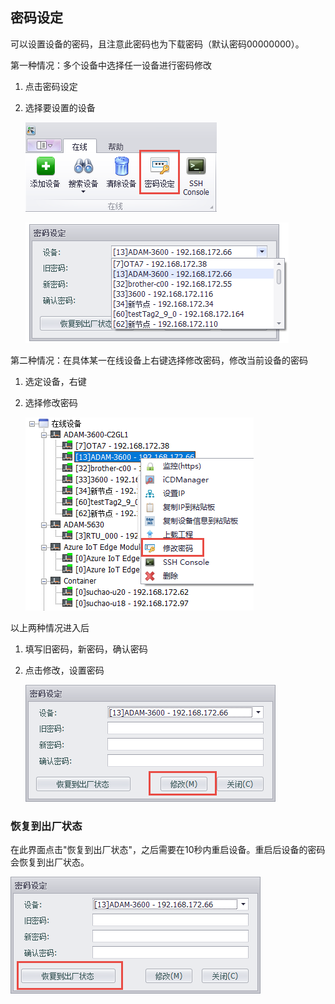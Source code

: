 ## 密码设定　


可以设置设备的密码，且注意此密码也为下载密码（默认密码00000000）。　

第一种情况：多个设备中选择任一设备进行密码修改

1. 点击密码设定　

2. 选择要设置的设备　

    ![](MP_001.png)

    ![](MP_1_002.png)

第二种情况：在具体某一在线设备上右键选择修改密码，修改当前设备的密码

1. 选定设备，右键　

2. 选择修改密码　
    
    ![](MP_2_001.png)


以上两种情况进入后

1. 填写旧密码，新密码，确认密码　

2. 点击修改，设置密码　

    ![](MP_002.png)

### 恢复到出厂状态

在此界面点击"恢复到出厂状态"，之后需要在10秒内重启设备。重启后设备的密码会恢复到出厂状态。


![](MP_factory.png)